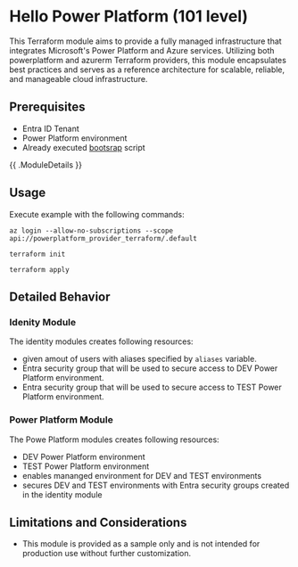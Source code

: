<!-- This document is auto-generated. Do not edit directly. Make changes to README.md.tmpl instead. -->
# Hello Power Platform (101 level)

This Terraform module aims to provide a fully managed infrastructure that integrates Microsoft's Power Platform and Azure services. Utilizing both powerplatform and azurerm Terraform providers, this module encapsulates best practices and serves as a reference architecture for scalable, reliable, and manageable cloud infrastructure.

## Prerequisites

- Entra ID Tenant
- Power Platform environment
- Already executed [bootsrap](../../bootstrap/README.md) script

{{ .ModuleDetails }}

## Usage

Execute example with the following commands:

```
az login --allow-no-subscriptions --scope api://powerplatform_provider_terraform/.default

terraform init

terraform apply
```

## Detailed Behavior

### Idenity Module

The identity modules creates following resources: 
 - given amout of users with aliases specified by `aliases` variable.
 - Entra security group that will be used to secure access to DEV Power Platform environment.
 - Entra security group that will be used to secure access to TEST Power Platform environment.

### Power Platform Module

The Powe Platform modules creates following resources:
 - DEV Power Platform environment
 - TEST Power Platform environment
 - enables mananged environment for DEV and TEST environments
 - secures DEV and TEST environments with Entra security groups created in the identity module

## Limitations and Considerations

- This module is provided as a sample only and is not intended for production use without further customization.
